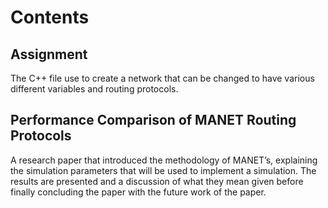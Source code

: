 # Contents

## Assignment
The C++ file use to create a network that can be changed to have various different variables and routing protocols.

## Performance Comparison of MANET Routing Protocols
A research paper that introduced the methodology of MANET’s, explaining the simulation parameters that will be used to implement a simulation.
The results are presented and a discussion of what they mean given before finally concluding the paper with the future work of the paper.
